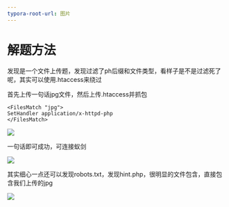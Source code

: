 ```yaml
---
typora-root-url: 图片
---
```


# 解题方法

发现是一个文件上传题，发现过滤了ph后缀和文件类型，看样子是不是过滤死了呢，其实可以使用.htaccess来绕过

首先上传一句话jpg文件，然后上传.htaccess并抓包

```
<FilesMatch "jpg">
SetHandler application/x-httpd-php
</FilesMatch>
```

![](https://files.catbox.moe/vodlzl.png)

一句话即可成功，可连接蚁剑

![](https://files.catbox.moe/hypcmk.png)

其实细心一点还可以发现robots.txt，发现hint.php，很明显的文件包含，直接包含我们上传的jpg

![](https://files.catbox.moe/v3e3oi.png)

